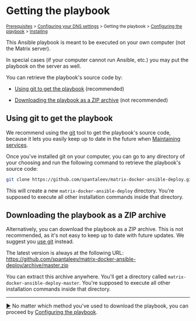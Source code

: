 <!--
SPDX-FileCopyrightText: 2019 MDAD Team and contributors

SPDX-License-Identifier: AGPL-3.0-or-later
-->

# Getting the playbook

<sup>[Prerequisites](prerequisites.md) > [Configuring your DNS settings](configuring-dns.md) > Getting the playbook > [Configuring the playbook](configuring-playbook.md) > [Installing](installing.md)</sup>

This Ansible playbook is meant to be executed on your own computer (not the Matrix server).

In special cases (if your computer cannot run Ansible, etc.) you may put the playbook on the server as well.

You can retrieve the playbook's source code by:

- [Using git to get the playbook](#using-git-to-get-the-playbook) (recommended)

- [Downloading the playbook as a ZIP archive](#downloading-the-playbook-as-a-zip-archive) (not recommended)

## Using git to get the playbook

We recommend using the [git](https://git-scm.com/) tool to get the playbook's source code, because it lets you easily keep up to date in the future when [Maintaining services](maintenance-upgrading-services.md).

Once you've installed git on your computer, you can go to any directory of your choosing and run the following command to retrieve the playbook's source code:

```sh
git clone https://github.com/spantaleev/matrix-docker-ansible-deploy.git
```

This will create a new `matrix-docker-ansible-deploy` directory. You're supposed to execute all other installation commands inside that directory.

## Downloading the playbook as a ZIP archive

Alternatively, you can download the playbook as a ZIP archive. This is not recommended, as it's not easy to keep up to date with future updates. We suggest you [use git](#using-git-to-get-the-playbook) instead.

The latest version is always at the following URL: https://github.com/spantaleev/matrix-docker-ansible-deploy/archive/master.zip

You can extract this archive anywhere. You'll get a directory called `matrix-docker-ansible-deploy-master`. You're supposed to execute all other installation commands inside that directory.

---------------------------------------------

[▶️](configuring-playbook.md) No matter which method you've used to download the playbook, you can proceed by [Configuring the playbook](configuring-playbook.md).
